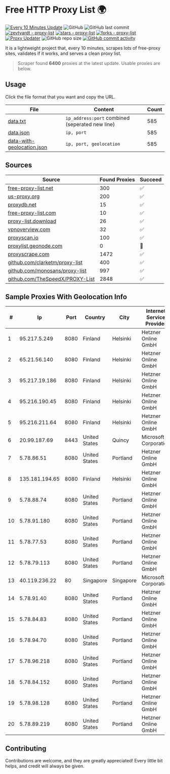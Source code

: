 
# Free HTTP Proxy List 🌍

[![Every 10 Minutes Update](https://github.com/mertguvencli/http-proxy-list/actions/workflows/main.yml/badge.svg?branch=main)](https://github.com/mertguvencli/http-proxy-list/actions/workflows/main.yml)
![GitHub](https://img.shields.io/github/license/mertguvencli/http-proxy-list)
![GitHub last commit](https://img.shields.io/github/last-commit/mertguvencli/http-proxy-list)
[![zevtyardt - proxy-list](https://img.shields.io/static/v1?label=zevtyardt&message=proxy-list&color=blue&logo=github)](https://github.com/zevtyardt/proxy-list "Go to GitHub repo")
[![stars - proxy-list](https://img.shields.io/github/stars/zevtyardt/proxy-list?style=social)](https://github.com/zevtyardt/proxy-list)
[![forks - proxy-list](https://img.shields.io/github/forks/zevtyardt/proxy-list?style=social)](https://github.com/zevtyardt/proxy-list)
[![Proxy Updater](https://github.com/zevtyardt/proxy-list/workflows/Proxy%20Updater/badge.svg)](https://github.com/zevtyardt/proxy-list/actions?query=workflow:"Proxy+Updater")
![GitHub repo size](https://img.shields.io/github/repo-size/zevtyardt/proxy-list)
[![GitHub commit activity](https://img.shields.io/github/commit-activity/m/zevtyardt/proxy-list?logo=commits)](https://github.com/zevtyardt/proxy-list/commits/main)

It is a lightweight project that, every 10 minutes, scrapes lots of free-proxy sites, validates if it works, and serves a clean proxy list.

> Scraper found **6400** proxies at the latest update. Usable proxies are below.

## Usage

Click the file format that you want and copy the URL.

|File|Content|Count|
|----|-------|-----|
|[data.txt](https://raw.githubusercontent.com/mertguvencli/http-proxy-list/main/proxy-list/data.txt)|`ip_address:port` combined (seperated new line)|585|
|[data.json](https://raw.githubusercontent.com/mertguvencli/http-proxy-list/main/proxy-list/data.json)|`ip, port`|585|
|[data-with-geolocation.json](https://raw.githubusercontent.com/mertguvencli/http-proxy-list/main/proxy-list/data-with-geolocation.json)|`ip, port, geolocation`|585|

## Sources

|Source|Found Proxies|Succeed|
|------|-------------|-------|
|[free-proxy-list.net](https://free-proxy-list.net)|300|✅|
|[us-proxy.org](https://www.us-proxy.org)|200|✅|
|[proxydb.net](http://proxydb.net)|15|✅|
|[free-proxy-list.com](https://free-proxy-list.com/?page=&port=&type%5B%5D=http&type%5B%5D=https&up_time=0&search=Search)|10|✅|
|[proxy-list.download](https://www.proxy-list.download/HTTP)|26|✅|
|[vpnoverview.com](https://vpnoverview.com/privacy/anonymous-browsing/free-proxy-servers)|32|✅|
|[proxyscan.io](https://www.proxyscan.io)|100|✅|
|[proxylist.geonode.com](https://proxylist.geonode.com/api/proxy-list?limit=300&page=1&sort_by=lastChecked&sort_type=desc&protocols=http,https)|0|🚫|
|[proxyscrape.com](https://api.proxyscrape.com/v2/?request=displayproxies&protocol=http&timeout=10000&country=all&ssl=all&anonymity=all)|1472|✅|
|[github.com/clarketm/proxy-list](https://raw.githubusercontent.com/clarketm/proxy-list/master/proxy-list-raw.txt)|400|✅|
|[github.com/monosans/proxy-list](https://raw.githubusercontent.com/monosans/proxy-list/main/proxies/http.txt)|997|✅|
|[github.com/TheSpeedX/PROXY-List](https://raw.githubusercontent.com/TheSpeedX/PROXY-List/master/http.txt)|2848|✅|


## Sample Proxies With Geolocation Info

|#|Ip|Port|Country|City|Internet Service Provider|
|-|--|----|-------|----|-------------------------|
|1|95.217.5.249|8080|Finland|Helsinki|Hetzner Online GmbH|
|2|65.21.56.140|8080|Finland|Helsinki|Hetzner Online GmbH|
|3|95.217.19.186|8080|Finland|Helsinki|Hetzner Online GmbH|
|4|95.216.190.45|8080|Finland|Helsinki|Hetzner Online GmbH|
|5|95.216.211.64|8080|Finland|Helsinki|Hetzner Online GmbH|
|6|20.99.187.69|8443|United States|Quincy|Microsoft Corporation|
|7|5.78.86.51|8080|United States|Portland|Hetzner Online GmbH|
|8|135.181.194.65|8080|Finland|Helsinki|Hetzner Online GmbH|
|9|5.78.88.74|8080|United States|Portland|Hetzner Online GmbH|
|10|5.78.91.180|8080|United States|Portland|Hetzner Online GmbH|
|11|5.78.77.53|8080|United States|Portland|Hetzner Online GmbH|
|12|5.78.79.113|8080|United States|Portland|Hetzner Online GmbH|
|13|40.119.236.22|80|Singapore|Singapore|Microsoft Corporation|
|14|5.78.91.40|8080|United States|Portland|Hetzner Online GmbH|
|15|5.78.84.83|8080|United States|Portland|Hetzner Online GmbH|
|16|5.78.94.70|8080|United States|Portland|Hetzner Online GmbH|
|17|5.78.96.218|8080|United States|Portland|Hetzner Online GmbH|
|18|5.78.84.152|8080|United States|Portland|Hetzner Online GmbH|
|19|5.78.98.128|8080|United States|Portland|Hetzner Online GmbH|
|20|5.78.89.219|8080|United States|Portland|Hetzner Online GmbH|



## Contributing

Contributions are welcome, and they are greatly appreciated! Every
little bit helps, and credit will always be given.

